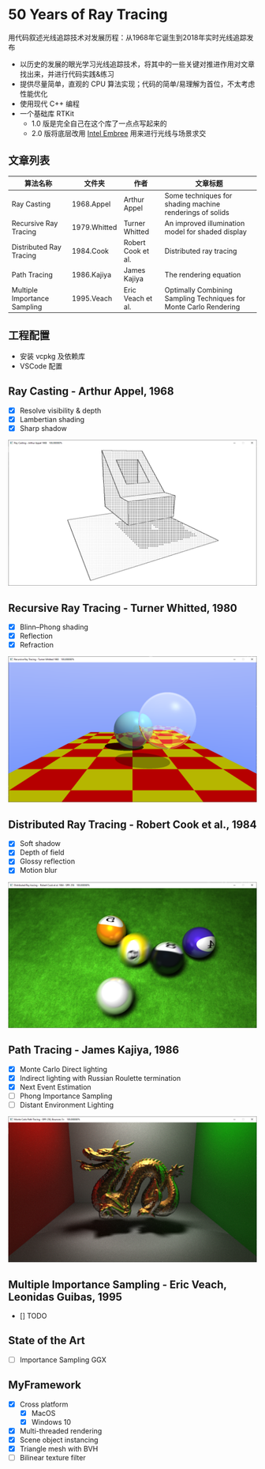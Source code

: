 # 50 Years of Ray Tracing

用代码叙述光线追踪技术对发展历程：从1968年它诞生到2018年实时光线追踪发布

- 以历史的发展的眼光学习光线追踪技术，将其中的一些关键对推进作用对文章找出来，并进行代码实践&练习
- 提供尽量简单，直观的 CPU 算法实现；代码的简单/易理解为首位，不太考虑性能优化
- 使用现代 C++ 编程
- 一个基础库 RTKit
   - 1.0 版是完全自己在这个库了一点点写起来的
   - 2.0 版将底层改用 [Intel Embree](https://www.embree.org/) 用来进行光线与场景求交

## 文章列表

| 算法名称 | 文件夹  |  作者    |  文章标题    |
| -- | --  |  --  |  --  |
| Ray Casting |  1968.Appel   | Arthur Appel |  Some techniques for shading machine renderings of solids    |
| Recursive Ray Tracing |  1979.Whitted | Turner Whitted  |  An improved illumination model for shaded display   |
| Distributed Ray Tracing |  1984.Cook    | Robert Cook et al. | Distributed ray tracing  |
| Path Tracing |  1986.Kajiya  | James Kajiya | The rendering equation  |
| Multiple Importance Sampling | 1995.Veach | Eric Veach et al. | Optimally Combining Sampling Techniques for Monte Carlo Rendering |

## 工程配置

- 安装 vcpkg 及依赖库
- VSCode 配置

## Ray Casting - Arthur Appel, 1968

- [x] Resolve visibility & depth
- [x] Lambertian shading
- [x] Sharp shadow

![Screen Shot](./1968.Appel/images/Screen-Shot-2020-06-30b.png)

## Recursive Ray Tracing - Turner Whitted, 1980

- [x] Blinn–Phong shading
- [x] Reflection
- [x] Refraction

![Screen Shot](./1980.Whitted/images/ScreenShot-2020-07-10b.png)

## Distributed Ray Tracing - Robert Cook et al., 1984

- [x] Soft shadow
- [x] Depth of field
- [x] Glossy reflection
- [x] Motion blur

![Screen Shot](./1984.Cook/images/ScreenShot-2020-07-05b.png)

## Path Tracing - James Kajiya, 1986

- [x] Monte Carlo Direct lighting
- [x] Indirect lighting with Russian Roulette termination
- [x] Next Event Estimation
- [ ] Phong Importance Sampling
- [ ] Distant Environment Lighting

![Screen Shot](./1986.Kajiya/images/ScreenShot-2020-07-19.png)

## Multiple Importance Sampling - Eric Veach, Leonidas Guibas, 1995

- [] TODO

## State of the Art

- [ ] Importance Sampling GGX

## MyFramework

- [x] Cross platform
    * [x] MacOS
    * [x] Windows 10
- [x] Multi-threaded rendering
- [x] Scene object instancing
- [x] Triangle mesh with BVH
- [ ] Bilinear texture filter
